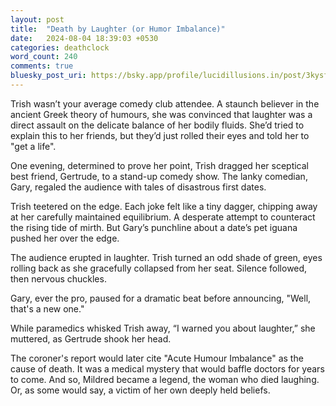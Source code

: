 ```yaml
---
layout: post
title:  "Death by Laughter (or Humor Imbalance)"
date:   2024-08-04 18:39:03 +0530
categories: deathclock
word_count: 240
comments: true
bluesky_post_uri: https://bsky.app/profile/lucidillusions.in/post/3kysf3fd66v2v
---
```


Trish wasn’t your average comedy club attendee. A staunch believer in the ancient Greek theory of humours, she was convinced that laughter was a direct assault on the delicate balance of her bodily fluids. She’d tried to explain this to her friends, but they’d just rolled their eyes and told her to "get a life".

One evening, determined to prove her point, Trish dragged her sceptical best friend, Gertrude, to a stand-up comedy show. The lanky comedian, Gary, regaled the audience with tales of disastrous first dates.

Trish teetered on the edge. Each joke felt like a tiny dagger, chipping away at her carefully maintained equilibrium. A desperate attempt to counteract the rising tide of mirth. But Gary’s punchline about a date’s pet iguana pushed her over the edge.

The audience erupted in laughter. Trish turned an odd shade of green, eyes rolling back as she gracefully collapsed from her seat. Silence followed, then nervous chuckles.

Gary, ever the pro, paused for a dramatic beat before announcing, "Well, that's a new one."

While paramedics whisked Trish away, “I warned you about laughter,” she muttered, as Gertrude shook her head.

The coroner's report would later cite "Acute Humour Imbalance" as the cause of death. It was a medical mystery that would baffle doctors for years to come. And so, Mildred became a legend, the woman who died laughing. Or, as some would say, a victim of her own deeply held beliefs.

